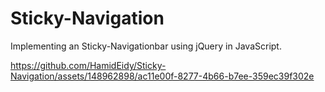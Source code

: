 # Sticky-Navigation
Implementing an Sticky-Navigationbar using jQuery in JavaScript.



https://github.com/HamidEidy/Sticky-Navigation/assets/148962898/ac11e00f-8277-4b66-b7ee-359ec39f302e


